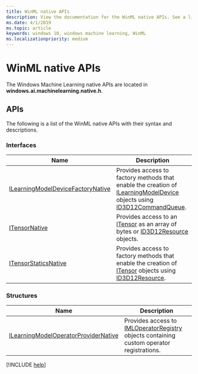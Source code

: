 ```yaml
---
title: WinML native APIs
description: View the documentation for the WinML native APIs. See a list of the WinML native APIs with their syntax and descriptions.
ms.date: 4/1/2019
ms.topic: article
keywords: windows 10, windows machine learning, WinML
ms.localizationpriority: medium
---
```


# WinML native APIs

The Windows Machine Learning native APIs are located in **windows.ai.machinelearning.native.h**.

## APIs

The following is a list of the WinML native APIs with their syntax and descriptions.

### Interfaces

| Name | Description |
|------|-------------|
| [ILearningModelDeviceFactoryNative](native-apis/ILearningModelDeviceFactoryNative.md) | Provides access to factory methods that enable the creation of [ILearningModelDevice](/uwp/api/windows.ai.machinelearning.learningmodeldevice) objects using [ID3D12CommandQueue](/windows/desktop/api/d3d12/nn-d3d12-id3d12commandqueue). |
| [ITensorNative](native-apis/ITensorNative.md) | Provides access to an [ITensor](/uwp/api/windows.ai.machinelearning.itensor) as an array of bytes or [ID3D12Resource](/windows/desktop/api/d3d12/nn-d3d12-id3d12resource) objects. |
| [ITensorStaticsNative](native-apis/ITensorStaticsNative.md) | Provides access to factory methods that enable the creation of [ITensor](/uwp/api/windows.ai.machinelearning.itensor) objects using [ID3D12Resource](/windows/desktop/api/d3d12/nn-d3d12-id3d12resource). |

### Structures

| Name | Description |
|------|-------------|
| [ILearningModelOperatorProviderNative](native-apis/ILearningModelOperatorProviderNative.md) | Provides access to [IMLOperatorRegistry](custom-operators/IMLOperatorRegistry.md) objects containing custom operator registrations. |

[!INCLUDE [help](../includes/get-help.md)]

